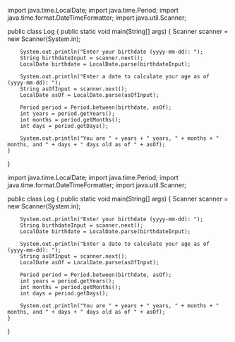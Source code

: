 import java.time.LocalDate;
import java.time.Period;
import java.time.format.DateTimeFormatter; 
import java.util.Scanner;

public class Log {
    public static void main(String[] args) {
        Scanner scanner = new Scanner(System.in);

        System.out.println("Enter your birthdate (yyyy-mm-dd): ");
        String birthdateInput = scanner.next();
        LocalDate birthdate = LocalDate.parse(birthdateInput);

        System.out.println("Enter a date to calculate your age as of (yyyy-mm-dd): ");
        String asOfInput = scanner.next();
        LocalDate asOf = LocalDate.parse(asOfInput);

        Period period = Period.between(birthdate, asOf);
        int years = period.getYears();
        int months = period.getMonths();
        int days = period.getDays();

        System.out.println("You are " + years + " years, " + months + " months, and " + days + " days old as of " + asOf);
    }
}



import java.time.LocalDate;
import java.time.Period;
import java.time.format.DateTimeFormatter; 
import java.util.Scanner;

public class Log {
    public static void main(String[] args) {
        Scanner scanner = new Scanner(System.in);

        System.out.println("Enter your birthdate (yyyy-mm-dd): ");
        String birthdateInput = scanner.next();
        LocalDate birthdate = LocalDate.parse(birthdateInput);

        System.out.println("Enter a date to calculate your age as of (yyyy-mm-dd): ");
        String asOfInput = scanner.next();
        LocalDate asOf = LocalDate.parse(asOfInput);

        Period period = Period.between(birthdate, asOf);
        int years = period.getYears();
        int months = period.getMonths();
        int days = period.getDays();

        System.out.println("You are " + years + " years, " + months + " months, and " + days + " days old as of " + asOf);
    }
}
